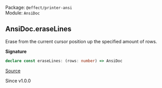 Package: `@effect/printer-ansi`<br />
Module: `AnsiDoc`<br />

## AnsiDoc.eraseLines

Erase from the current cursor position up the specified amount of rows.

**Signature**

```ts
declare const eraseLines: (rows: number) => AnsiDoc
```

[Source](https://github.com/Effect-TS/effect/tree/main/packages/printer-ansi/src/AnsiDoc.ts#L202)

Since v1.0.0